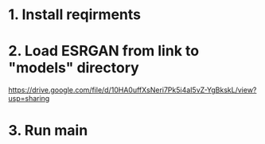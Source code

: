 # 1. Install reqirments
# 2. Load ESRGAN from link to "models" directory
https://drive.google.com/file/d/10HA0uffXsNeri7Pk5i4aI5vZ-YgBkskL/view?usp=sharing
# 3. Run main

